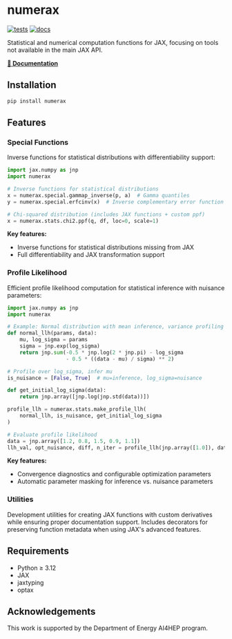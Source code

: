 # numerax

[![tests](https://github.com/juehang/numerax/actions/workflows/test.yml/badge.svg)](https://github.com/juehang/numerax/actions/workflows/test.yml)
[![docs](https://github.com/juehang/numerax/actions/workflows/docs.yml/badge.svg)](https://juehang.github.io/numerax/)

Statistical and numerical computation functions for JAX, focusing on tools not available in the main JAX API.

**[📖 Documentation](https://juehang.github.io/numerax/)**

## Installation

```bash
pip install numerax
```

## Features

### Special Functions

Inverse functions for statistical distributions with differentiability support:

```python
import jax.numpy as jnp
import numerax

# Inverse functions for statistical distributions
x = numerax.special.gammap_inverse(p, a)  # Gamma quantiles
y = numerax.special.erfcinv(x)  # Inverse complementary error function

# Chi-squared distribution (includes JAX functions + custom ppf)
x = numerax.stats.chi2.ppf(q, df, loc=0, scale=1)
```

**Key features:**
- Inverse functions for statistical distributions missing from JAX
- Full differentiability and JAX transformation support

### Profile Likelihood

Efficient profile likelihood computation for statistical inference with nuisance parameters:

```python
import jax.numpy as jnp
import numerax

# Example: Normal distribution with mean inference, variance profiling
def normal_llh(params, data):
    mu, log_sigma = params
    sigma = jnp.exp(log_sigma)
    return jnp.sum(-0.5 * jnp.log(2 * jnp.pi) - log_sigma 
                   - 0.5 * ((data - mu) / sigma) ** 2)

# Profile over log_sigma, infer mu
is_nuisance = [False, True]  # mu=inference, log_sigma=nuisance

def get_initial_log_sigma(data):
    return jnp.array([jnp.log(jnp.std(data))])

profile_llh = numerax.stats.make_profile_llh(
    normal_llh, is_nuisance, get_initial_log_sigma
)

# Evaluate profile likelihood
data = jnp.array([1.2, 0.8, 1.5, 0.9, 1.1])
llh_val, opt_nuisance, diff, n_iter = profile_llh(jnp.array([1.0]), data)
```

**Key features:**
- Convergence diagnostics and configurable optimization parameters
- Automatic parameter masking for inference vs. nuisance parameters

### Utilities

Development utilities for creating JAX functions with custom derivatives while ensuring proper documentation support. Includes decorators for preserving function metadata when using JAX's advanced features.

## Requirements

- Python ≥ 3.12
- JAX
- jaxtyping
- optax

## Acknowledgements
This work is supported by the Department of Energy AI4HEP program.